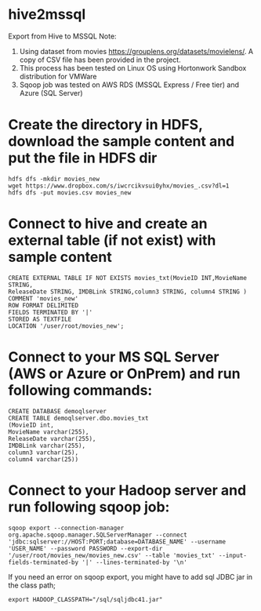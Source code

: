 # hive2mssql
Export from Hive to MSSQL
Note: 
1) Using dataset from movies https://grouplens.org/datasets/movielens/. A copy of CSV file has been provided in the project.
2) This process has been tested on Linux OS using Hortonwork Sandbox distribution for VMWare 
3) Sqoop job was tested on AWS RDS (MSSQL Express / Free tier) and Azure (SQL Server)

# Create the directory in HDFS, download the sample content and put the file in HDFS dir

    hdfs dfs -mkdir movies_new
    wget https://www.dropbox.com/s/iwcrcikvsui0yhx/movies_.csv?dl=1
    hdfs dfs -put movies.csv movies_new

# Connect to hive and create an external table (if not exist) with sample content

    CREATE EXTERNAL TABLE IF NOT EXISTS movies_txt(MovieID INT,MovieName STRING, 
    ReleaseDate STRING, IMDBLink STRING,column3 STRING, column4 STRING )
    COMMENT 'movies_new'
    ROW FORMAT DELIMITED
    FIELDS TERMINATED BY '|'
    STORED AS TEXTFILE
    LOCATION '/user/root/movies_new';
    
# Connect to your MS SQL Server (AWS or Azure or OnPrem) and run following commands:

    CREATE DATABASE demoqlserver
    CREATE TABLE demoqlserver.dbo.movies_txt
    (MovieID int,
    MovieName varchar(255),
    ReleaseDate varchar(255),
    IMDBLink varchar(255),
    column3 varchar(25),
    column4 varchar(25))
    
# Connect to your Hadoop server and run following sqoop job:

    sqoop export --connection-manager org.apache.sqoop.manager.SQLServerManager --connect 'jdbc:sqlserver://HOST:PORT;database=DATABASE_NAME' --username 'USER_NAME' --password PASSWORD --export-dir '/user/root/movies_new/movies_new.csv' --table 'movies_txt' --input-fields-terminated-by '|' --lines-terminated-by '\n'

If you need an error on sqoop export, you might have to add sql JDBC jar in the class path;

    export HADOOP_CLASSPATH="/sql/sqljdbc41.jar"
